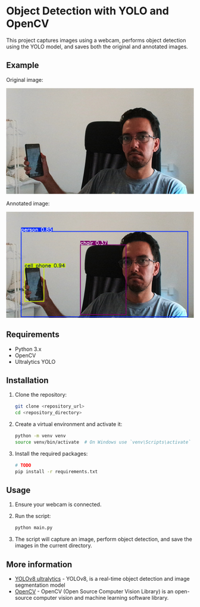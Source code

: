 # Object Detection with YOLO and OpenCV

This project captures images using a webcam, performs object detection using the YOLO model, and saves both the original and annotated images.

## Example

Original image:

<img width="640" src="original_image_321321.jpg" alt="Original Image" />

Annotated image:

<img width="640" src="annotated_image_321321.jpg" alt="Annotated Image" />

## Requirements

- Python 3.x
- OpenCV
- Ultralytics YOLO

## Installation

1. Clone the repository:

    ```sh
    git clone <repository_url>
    cd <repository_directory>
    ```

2. Create a virtual environment and activate it:

    ```sh
    python -m venv venv
    source venv/bin/activate  # On Windows use `venv\Scripts\activate`
    ```

3. Install the required packages:

    ```sh
    # TODO
    pip install -r requirements.txt
    ```

## Usage

1. Ensure your webcam is connected.

2. Run the script:

    ```sh
    python main.py
    ```

3. The script will capture an image, perform object detection, and save the images in the current directory.

## More information

- [YOLOv8 ultralytics](https://github.com/ultralytics/ultralytics) - YOLOv8, is a real-time object detection and image segmentation model
- [OpenCV](https://docs.opencv.org/4.x/) - OpenCV (Open Source Computer Vision Library) is an open-source computer vision and machine learning software library.
